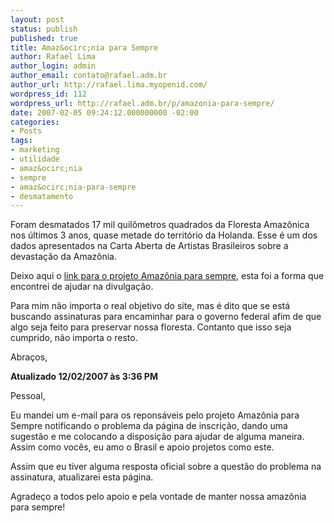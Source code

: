 ```yaml
---
layout: post
status: publish
published: true
title: Amaz&ocirc;nia para Sempre
author: Rafael Lima
author_login: admin
author_email: contato@rafael.adm.br
author_url: http://rafael.lima.myopenid.com/
wordpress_id: 112
wordpress_url: http://rafael.adm.br/p/amazonia-para-sempre/
date: 2007-02-05 09:24:12.000000000 -02:00
categories:
- Posts
tags:
- marketing
- utilidade
- amaz&ocirc;nia
- sempre
- amaz&ocirc;nia-para-sempre
- desmatamento
---
```

Foram desmatados 17 mil quil&ocirc;metros quadrados da Floresta Amaz&ocirc;nica nos &uacute;ltimos 3 anos, quase metade do territ&oacute;rio da Holanda. Esse &eacute; um dos dados apresentados na Carta Aberta de Artistas Brasileiros sobre a devasta&ccedil;&atilde;o da Amaz&ocirc;nia.

Deixo aqui o <a href="http://www.amazoniaparasempre.com.br">link para o projeto Amaz&ocirc;nia para sempre</a>, esta foi a forma que encontrei de ajudar na divulga&ccedil;&atilde;o.

Para mim n&atilde;o importa o real objetivo do site, mas &eacute; dito que se est&aacute; buscando assinaturas para encaminhar para o governo federal afim de que algo seja feito para preservar nossa floresta. Contanto que isso seja cumprido, n&atilde;o importa o resto.

Abra&ccedil;os,

<strong>Atualizado 12/02/2007 &agrave;s 3:36 PM</strong>

Pessoal,

Eu mandei um e-mail para os repons&aacute;veis pelo projeto Amaz&ocirc;nia para Sempre notificando o problema da p&aacute;gina de inscri&ccedil;&atilde;o, dando uma sugest&atilde;o e me colocando a disposi&ccedil;&atilde;o para ajudar de alguma maneira. Assim como voc&ecirc;s, eu amo o Brasil e apoio projetos como este.

Assim que eu tiver alguma resposta oficial sobre a quest&atilde;o do problema na assinatura, atualizarei esta p&aacute;gina.

Agrade&ccedil;o a todos pelo apoio e pela vontade de manter nossa amaz&ocirc;nia para sempre!
